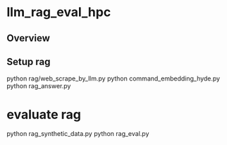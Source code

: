# llm_rag_eval_hpc

## Overview



## Setup rag

python rag/web_scrape_by_llm.py 
python command_embedding_hyde.py
python rag_answer.py

# evaluate rag

python rag_synthetic_data.py
python rag_eval.py

